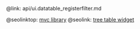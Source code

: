 @link: api/ui.datatable_registerfilter.md

@seolinktop: [mvc library](https://webix.com)
@seolink: [tree table widget](https://webix.com/widget/treetable/)
